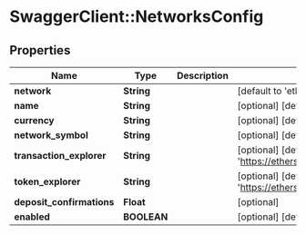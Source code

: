 # SwaggerClient::NetworksConfig

## Properties
Name | Type | Description | Notes
------------ | ------------- | ------------- | -------------
**network** | **String** |  | [default to &#39;eth&#39;]
**name** | **String** |  | [optional] [default to &#39;Ethereum&#39;]
**currency** | **String** |  | [optional] [default to &#39;Gwei&#39;]
**network_symbol** | **String** |  | [optional] [default to &#39;ETH&#39;]
**transaction_explorer** | **String** |  | [optional] [default to &#39;https://etherscan.io/tx/&#39;]
**token_explorer** | **String** |  | [optional] [default to &#39;https://etherscan.io/token/&#39;]
**deposit_confirmations** | **Float** |  | [optional] 
**enabled** | **BOOLEAN** |  | [optional] [default to true]


